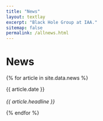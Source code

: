 ```yaml
---
title: "News"
layout: textlay
excerpt: "Black Hole Group at IAA."
sitemap: false
permalink: /allnews.html
---
```


# News

{% for article in site.data.news %}
<p>{{ article.date }}<br>
<br>
<em>{{ article.headline }}</em></p>
{% endfor %}

